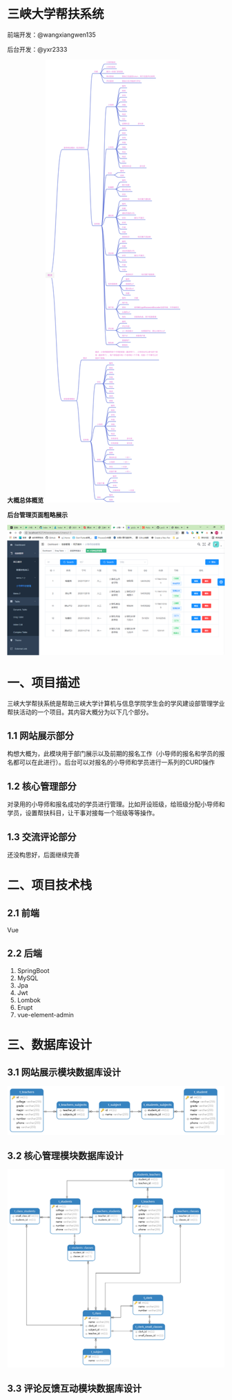 # 三峡大学帮扶系统
前端开发：@wangxiangwen135

后台开发：@yxr2333

**大概总体概览**
![总体概览](https://raw.githubusercontent.com/yxr2333/imgContainer/main/%E9%9C%80%E6%B1%82%20(1).jpg)


**后台管理页面粗略展示**

![粗略展示](https://raw.githubusercontent.com/yxr2333/imgContainer/main/1.png)

# 一、项目描述
三峡大学帮扶系统是帮助三峡大学计算机与信息学院学生会的学风建设部管理学业帮扶活动的一个项目。其内容大概分为以下几个部分。
## 1.1 网站展示部分
构想大概为，此模块用于部门展示以及前期的报名工作（小导师的报名和学员的报名都可以在此进行）。后台可以对报名的小导师和学员进行一系列的CURD操作

## 1.2 核心管理部分
对录用的小导师和报名成功的学员进行管理。比如开设班级，给班级分配小导师和学员，设置帮扶科目，让干事对接每一个班级等等操作。

## 1.3 交流评论部分
还没构思好，后面继续完善

# 二、项目技术栈

## 2.1 前端

Vue

## 2.2 后端
1. SpringBoot
2. MySQL
3. Jpa
4. Jwt
5. Lombok
6. Erupt
7. vue-element-admin


# 三、数据库设计

## 3.1 网站展示模块数据库设计
![网站展示模块数据库](https://raw.githubusercontent.com/yxr2333/imgContainer/main/img/Diagram%201.png)


## 3.2 核心管理模块数据库设计
![核心管理模块数据库](https://raw.githubusercontent.com/yxr2333/imgContainer/main/img/Diagram%202.png)

## 3.3 评论反馈互动模块数据库设计